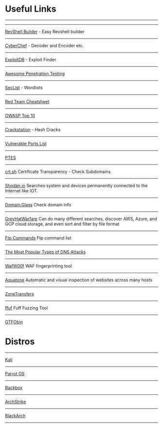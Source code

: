 # Useful Links
---


---

[RevShell Builder](https://www.revshells.com/) - Easy Revshell builder

---

[CyberChef](https://gchq.github.io/CyberChef/) - Decoder and Encoder etc.

---

[ExploitDB](https://www.exploit-db.com/) - Exploit Finder

---

[Awesome Penetration Testing](https://github.com/enaqx/awesome-pentest)

---

[SecList](https://github.com/danielmiessler/SecLists) - Wordlists

---

[Red Team Cheatsheet](https://www.ired.team/offensive-security-experiments/offensive-security-cheetsheets)

---

[OWASP Top 10](https://owasp.org/www-project-top-ten/)

---

[Crackstation](https://crackstation.net/) - Hash Cracks

---

[Vulnerable Ports List](https://github.com/nixawk/pentest-wiki/blob/master/3.Exploitation-Tools/Network-Exploitation/ports_number.md)

---

[PTES](http://www.pentest-standard.org/index.php/Main_Page)

---

[crt.sh](https://crt.sh/) Certificate Transparency - Check Subdomains

---

[Shodan.io](https://www.shodan.io/) Searches system and devices permanently connected to the Internet like IOT.

---

[Domain.Glass](https://domain.glass/) Check domain info

---

[GreyHatWarfare](https://buckets.grayhatwarfare.com/) Can do many different searches, discover AWS, Azure, and GCP cloud storage, and even sort and filter by file format

---

[Ftp Commands](https://www.smartfile.com/blog/the-ultimate-ftp-commands-list/) Ftp command list

---

[The Most Popular Types of DNS Attacks](https://securitytrails.com/blog/most-popular-types-dns-attacks)

---

[WafW00f](https://github.com/EnableSecurity/wafw00f) WAF fingerprinting tool

---

[Aquatone](https://github.com/michenriksen/aquatone) Automatic and visual inspection of websites across many hosts

---

[ZoneTransfers](https://hackertarget.com/zone-transfer/)

---

[ffuf](https://github.com/ffuf/ffuf) Fuff Fuzzing Tool

---

[GTFObin](https://gtfobins.github.io/)

# Distros

---

[Kali](https://www.kali.org/get-kali/)

---

[Parrot OS](https://www.parrotsec.org/download/)

---

[Backbox](https://www.backbox.org/)

---

[ArchStrike](https://archstrike.org/)

---

[BlackArch](https://blackarch.org/)

---
